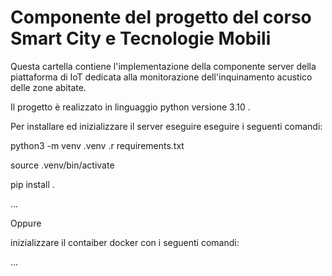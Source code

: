 # Componente del progetto del corso Smart City e Tecnologie Mobili

Questa cartella contiene l'implementazione della componente server della piattaforma di IoT dedicata alla monitorazione dell'inquinamento acustico delle zone abitate.

Il progetto è realizzato in linguaggio python versione 3.10 .

Per installare ed inizializzare il server eseguire eseguire i seguenti comandi:
 
python3 -m venv .venv .r requirements.txt

source .venv/bin/activate

pip install .

...

Oppure

inizializzare il contaiber docker con i seguenti comandi:

...

